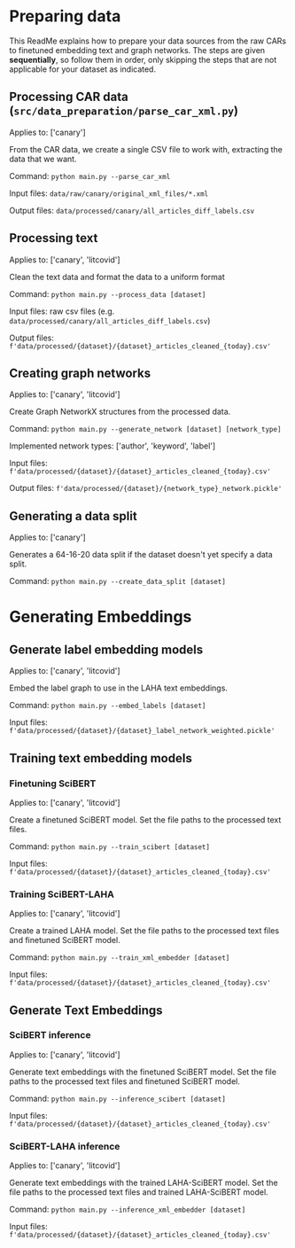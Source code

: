 Preparing data
==============

This ReadMe explains how to prepare your data sources from the raw CARs to finetuned embedding text and graph networks.
The steps are given **sequentially**, so follow them in order, only skipping the steps that are not applicable for your
dataset as indicated.

## Processing CAR data (```src/data_preparation/parse_car_xml.py```)

Applies to: ['canary']

From the CAR data, we create a single CSV file to work with, extracting the data that we want.

Command: ```python main.py --parse_car_xml```

Input files: ```data/raw/canary/original_xml_files/*.xml```

Output files: ```data/processed/canary/all_articles_diff_labels.csv```

## Processing text

Applies to: ['canary', 'litcovid']

Clean the text data and format the data to a uniform format

Command: ```python main.py --process_data [dataset]```

Input files: raw csv files (e.g. ```data/processed/canary/all_articles_diff_labels.csv```)

Output files: ```f'data/processed/{dataset}/{dataset}_articles_cleaned_{today}.csv'```

## Creating graph networks

Applies to: ['canary', 'litcovid']

Create Graph NetworkX structures from the processed data.

Command: ```python main.py --generate_network [dataset] [network_type]```

Implemented network types: ['author', 'keyword', 'label']

Input files: ```f'data/processed/{dataset}/{dataset}_articles_cleaned_{today}.csv'```

Output files: ```f'data/processed/{dataset}/{network_type}_network.pickle'```

## Generating a data split

Applies to: ['canary']

Generates a 64-16-20 data split if the dataset doesn't yet specify a data split.

Command: ```python main.py --create_data_split [dataset]```

# Generating Embeddings

## Generate label embedding models

Applies to: ['canary', 'litcovid']

Embed the label graph to use in the LAHA text embeddings.

Command: ```python main.py --embed_labels [dataset]```

Input files: ```f'data/processed/{dataset}/{dataset}_label_network_weighted.pickle'```

## Training text embedding models

### Finetuning SciBERT

Applies to: ['canary', 'litcovid']

Create a finetuned SciBERT model.
Set the file paths to the processed text files.

Command: ```python main.py --train_scibert [dataset]```

Input files: ```f'data/processed/{dataset}/{dataset}_articles_cleaned_{today}.csv'```

### Training SciBERT-LAHA

Applies to: ['canary', 'litcovid']

Create a trained LAHA model.
Set the file paths to the processed text files and finetuned SciBERT model.

Command: ```python main.py --train_xml_embedder [dataset]```

Input files: ```f'data/processed/{dataset}/{dataset}_articles_cleaned_{today}.csv'```

## Generate Text Embeddings

### SciBERT inference

Applies to: ['canary', 'litcovid']

Generate text embeddings with the finetuned SciBERT model.
Set the file paths to the processed text files and finetuned SciBERT model.

Command: ```python main.py --inference_scibert [dataset]```

Input files: ```f'data/processed/{dataset}/{dataset}_articles_cleaned_{today}.csv'```

### SciBERT-LAHA inference

Applies to: ['canary', 'litcovid']

Generate text embeddings with the trained LAHA-SciBERT model.
Set the file paths to the processed text files and trained LAHA-SciBERT model.

Command: ```python main.py --inference_xml_embedder [dataset]```

Input files: ```f'data/processed/{dataset}/{dataset}_articles_cleaned_{today}.csv'```

